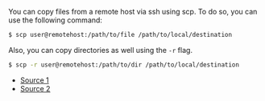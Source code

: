 You can copy files from a remote host via ssh using scp.
To do so, you can use the following command:

```bash
$ scp user@remotehost:/path/to/file /path/to/local/destination
```

Also, you can copy directories as well using the `-r` flag.

```bash
$ scp -r user@remotehost:/path/to/dir /path/to/local/destination
```

- [Source 1](http://unix.stackexchange.com/questions/106480/how-to-copy-files-from-one-machine-to-another-using-ssh)
- [Source 2](http://askubuntu.com/questions/446724/copy-folders-not-one-file-using-ssh-ubuntu)
